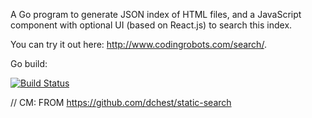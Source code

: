 A Go program to generate JSON index of HTML files, and a JavaScript component
with optional UI (based on React.js) to search this index.

You can try it out here: <http://www.codingrobots.com/search/>.

Go build:

[![Build Status](https://travis-ci.org/dchest/static-search.png)](https://travis-ci.org/dchest/static-search)

// CM: FROM https://github.com/dchest/static-search